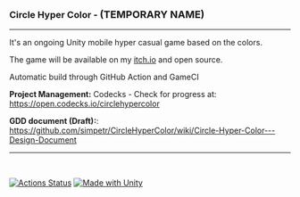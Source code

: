 ### Circle Hyper Color - <font size=4> (TEMPORARY NAME)</font> 
---

It's an ongoing Unity mobile hyper casual game based on the colors.

The game will be available on my [itch.io](https://simpetr.itch.io) and open source.

Automatic build through GitHub Action and GameCI

**Project Management:** Codecks - Check for progress at: https://open.codecks.io/circlehypercolor

**GDD document (Draft):**: https://github.com/simpetr/CircleHyperColor/wiki/Circle-Hyper-Color---Design-Document

----


<br>

[![Actions Status](https://github.com/simpetr/CircleHyperColor/actions/workflows/build.yml/badge.svg)](https://github.com/simpetr/CircleHyperColor/actions/workflows/build.yml)
[![Made with Unity](https://img.shields.io/badge/Made%20with-Unity-57b9d3.svg?style=flat&logo=unity)](https://unity3d.com)
